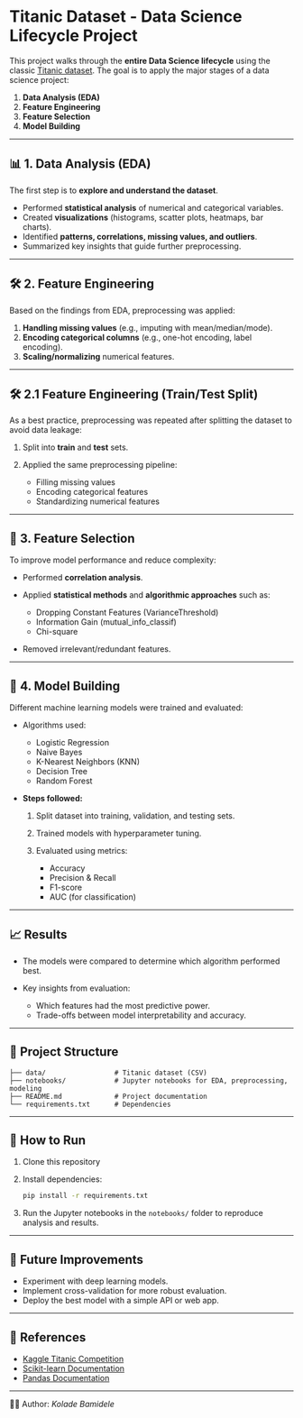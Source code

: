 # Titanic Dataset - Data Science Lifecycle Project

This project walks through the **entire Data Science lifecycle** using the classic [Titanic dataset](https://www.kaggle.com/c/titanic). The goal is to apply the major stages of a data science project:

1. **Data Analysis (EDA)**
2. **Feature Engineering**
3. **Feature Selection**
4. **Model Building**

---

## 📊 1. Data Analysis (EDA)

The first step is to **explore and understand the dataset**.

* Performed **statistical analysis** of numerical and categorical variables.
* Created **visualizations** (histograms, scatter plots, heatmaps, bar charts).
* Identified **patterns, correlations, missing values, and outliers**.
* Summarized key insights that guide further preprocessing.

---

## 🛠 2. Feature Engineering

Based on the findings from EDA, preprocessing was applied:

1. **Handling missing values** (e.g., imputing with mean/median/mode).
2. **Encoding categorical columns** (e.g., one-hot encoding, label encoding).
3. **Scaling/normalizing** numerical features.

---

## 🛠 2.1 Feature Engineering (Train/Test Split)

As a best practice, preprocessing was repeated after splitting the dataset to avoid data leakage:

1. Split into **train** and **test** sets.
2. Applied the same preprocessing pipeline:

   * Filling missing values
   * Encoding categorical features
   * Standardizing numerical features

---

## 🎯 3. Feature Selection

To improve model performance and reduce complexity:

* Performed **correlation analysis**.
* Applied **statistical methods** and **algorithmic approaches** such as:

  * Dropping Constant Features (VarianceThreshold)
  * Information Gain (mutual_info_classif)
  * Chi-square
* Removed irrelevant/redundant features.

---

## 🤖 4. Model Building

Different machine learning models were trained and evaluated:

* Algorithms used:

  * Logistic Regression
  * Naive Bayes
  * K-Nearest Neighbors (KNN)
  * Decision Tree
  * Random Forest

* **Steps followed:**

  1. Split dataset into training, validation, and testing sets.
  2. Trained models with hyperparameter tuning.
  3. Evaluated using metrics:

     * Accuracy
     * Precision & Recall
     * F1-score
     * AUC (for classification)

---

## 📈 Results

* The models were compared to determine which algorithm performed best.
* Key insights from evaluation:

  * Which features had the most predictive power.
  * Trade-offs between model interpretability and accuracy.

---

## 📂 Project Structure

```
├── data/                 # Titanic dataset (CSV)
├── notebooks/            # Jupyter notebooks for EDA, preprocessing, modeling
├── README.md             # Project documentation
└── requirements.txt      # Dependencies
```

---

## 🚀 How to Run

1. Clone this repository

2. Install dependencies:

   ```bash
   pip install -r requirements.txt
   ```

3. Run the Jupyter notebooks in the `notebooks/` folder to reproduce analysis and results.

---

## 🔮 Future Improvements

* Experiment with deep learning models.
* Implement cross-validation for more robust evaluation.
* Deploy the best model with a simple API or web app.

---

## 📌 References

* [Kaggle Titanic Competition](https://www.kaggle.com/c/titanic)
* [Scikit-learn Documentation](https://scikit-learn.org/stable/)
* [Pandas Documentation](https://pandas.pydata.org/)

---

👨‍💻 Author: *Kolade Bamidele*